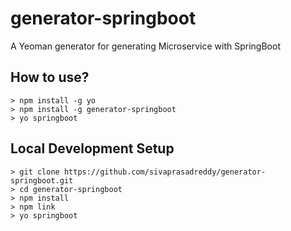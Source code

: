 # generator-springboot
A Yeoman generator for generating Microservice with SpringBoot

## How to use?

```
> npm install -g yo
> npm install -g generator-springboot
> yo springboot
```

## Local Development Setup

```
> git clone https://github.com/sivaprasadreddy/generator-springboot.git
> cd generator-springboot
> npm install 
> npm link
> yo springboot
```
